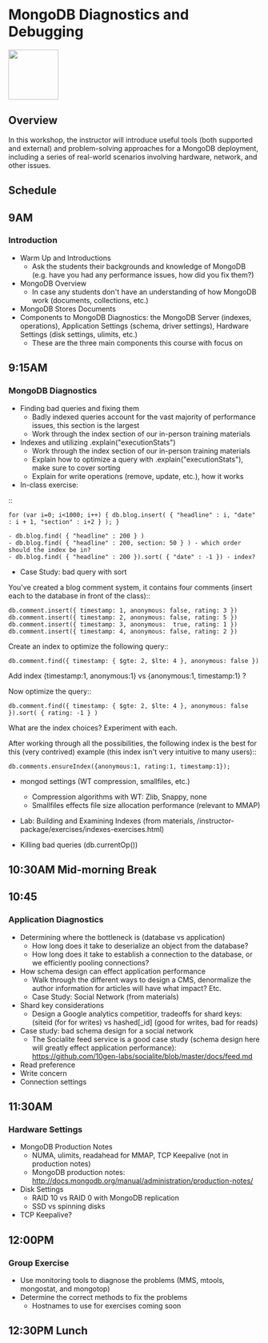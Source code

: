 # MongoDB Diagnostics and Debugging

<img src="img/mongodb-university-logo.png" class="floatright single" style="width: 100px">

## Overview

In this workshop, the instructor will introduce useful tools (both supported and external) and problem-solving approaches for a MongoDB deployment, including a series of real-world scenarios involving hardware, network, and other issues.

## Schedule

## 9AM

### Introduction

* Warm Up and Introductions
	- Ask the students their backgrounds and knowledge of MongoDB (e.g. have you had any performance issues, how did you fix them?)
* MongoDB Overview 
	 - In case any students don't have an understanding of how MongoDB work (documents, collections, etc.)
* MongoDB Stores Documents
* Components to MongoDB Diagnostics: the MongoDB Server (indexes, operations), Application Settings (schema, driver settings), Hardware Settings (disk settings, ulimits, etc.)
	- These are the three main components this course with focus on

## 9:15AM

### MongoDB Diagnostics

* Finding bad queries and fixing them
	- Badly indexed queries account for the vast majority of performance issues, this section is the largest
	- Work through the index section of our in-person training materials
* Indexes and utilizing .explain("executionStats")
	- Work through the index section of our in-person training materials
	- Explain how to optimize a query with .explain("executionStats"), make sure to cover sorting
	- Explain for write operations (remove, update, etc.), how it works
* In-class exercise:

::

	for (var i=0; i<1000; i++) { db.blog.insert( { "headline" : i, "date" : i + 1, "section" : i+2 } ); }

	- db.blog.find( { "headline" : 200 } )
	- db.blog.find( { "headline" : 200, section: 50 } ) - which order should the index be in?
	- db.blog.find( { "headline" : 200 }).sort( { "date" : -1 }) - index?

* Case Study: bad query with sort
	
You've created a blog comment system, it contains four comments (insert each to the database in front of the class)::

	db.comment.insert({ timestamp: 1, anonymous: false, rating: 3 })
	db.comment.insert({ timestamp: 2, anonymous: false, rating: 5 })
	db.comment.insert({ timestamp: 3, anonymous:  true, rating: 1 })
	db.comment.insert({ timestamp: 4, anonymous: false, rating: 2 })

Create an index to optimize the following query::

	db.comment.find({ timestamp: { $gte: 2, $lte: 4 }, anonymous: false })

Add index {timestamp:1, anonymous:1} vs {anonymous:1, timestamp:1} ?

Now optimize the query::
	
	db.comment.find({ timestamp: { $gte: 2, $lte: 4 }, anonymous: false }).sort( { rating: -1 } )

What are the index choices? Experiment with each.

After working through all the possibilities, the following index is the best for this (very contrived) example (this index isn't very intuitive to many users)::
	
	db.comments.ensureIndex({anonymous:1, rating:1, timestamp:1});

* mongod settings (WT compression, smallfiles, etc.)

	- Compression algorithms with WT: Zlib, Snappy, none
	- Smallfiles effects file size allocation performance (relevant to MMAP)

* Lab: Building and Examining Indexes (from materials, /instructor-package/exercises/indexes-exercises.html)
* Killing bad queries (db.currentOp())

## 10:30AM Mid-morning Break

## 10:45 

### Application Diagnostics

* Determining where the bottleneck is (database vs application)
	- How long does it take to deserialize an object from the database?
	- How long does it take to establish a connection to the database, or we efficiently pooling connections?
* How schema design can effect application performance
	- Walk through the different ways to design a CMS, denormalize the author information for articles will have what impact? Etc.
	- Case Study: Social Network (from materials)
* Shard key considerations
	- Design a Google analytics competitior, tradeoffs for shard keys: (siteid (for for writes) vs hashed[_id] (good for writes, bad for reads)
* Case study: bad schema design for a social network
	- The Socialite feed service is a good case study (schema design here will greatly effect application performance): https://github.com/10gen-labs/socialite/blob/master/docs/feed.md
* Read preference
* Write concern
* Connection settings

## 11:30AM 

### Hardware Settings

* MongoDB Production Notes
	- NUMA, ulimits, readahead for MMAP, TCP Keepalive (not in production notes)
	- MongoDB production notes: http://docs.mongodb.org/manual/administration/production-notes/
* Disk Settings
	- RAID 10 vs RAID 0 with MongoDB replication
	- SSD vs spinning disks
* TCP Keepalive?

## 12:00PM

### Group Exercise

* Use monitoring tools to diagnose the problems (MMS, mtools, mongostat, and mongotop)
* Determine the correct methods to fix the problems
	- Hostnames to use for exercises coming soon

## 12:30PM Lunch

<style>#resources_table{display:none;}</style>